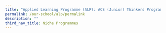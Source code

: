 ```yaml
---
title: "Applied Learning Programme (ALP): ACS (Junior) Thinkers Programme"
permalink: /our-school/alp/permalink
description: ""
third_nav_title: Niche Programmes
---
```


